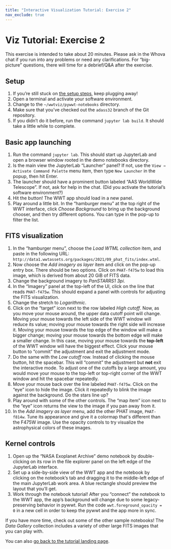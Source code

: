 ```yaml
---
title: "Interactive Visualization Tutorial: Exercise 2"
nav_exclude: true
---
```


# Viz Tutorial: Exercise 2

This exercise is intended to take about 20 minutes. Please ask in the Whova chat
if you run into any problems or need any clarifications. For “big-picture”
questions, there will time for a debrief/Q&A after the exercise.


## Setup

1. If you’re still stuck on [the setup steps][prep], keep plugging away!
1. Open a terminal and activate your software environment.
1. Change to the `~/wwtviz/pywwt-notebooks` directory.
1. Make sure that you’ve checked out the `adass32` branch of the Git
   repository.
1. If you didn’t do it before, run the command `jupyter lab build`.
   It should take a little while to complete.

[prep]: ./index.md#for-participants-instructions-for-pre-tutorial-preparation


## Basic app launching

1. Run the command `jupyter lab`. This should start up JupyterLab and open a
   browser window rooted in the demo notebooks directory.
1. Is the main view the JupyterLab “Launcher” panel? If not, use the `View →
   Activate Command Palette` menu item, then type `New Launcher` in the popup,
   then hit Enter.
1. The launcher should have a prominent button labeled “AAS WorldWide
   Telescope”. If not, ask for help in the chat. (Did you activate the
   tutorial’s software environment?)
1. Hit the button! The WWT app should load in a new panel.
1. Play around a little bit. In the “hamburger menu” at the top right of the WWT
   interface, click *Choose Background* to bring up the background chooser, and
   then try different options. You can type in the pop-up to filter the list.


## FITS visualization

1. In the “hamburger menu”, choose the *Load WTML collection* item, and paste in
   the following URL:
   `http://data1.wwtassets.org/packages/2021/09_phat_fits/index.wtml`.
1. Now choose the *Add imagery as layer* item and click on the pop-up entry box.
   There should be two options. Click on `PHAT-f475w` to load this image, which
   is derived from about 20 GiB of FITS data.
1. Change the background imagery to *PanSTARRS1 3pi*.
1. In the “Imagery” panel at the top-left of the UI, click on the line that
   reads `PHAT-f475w`. This should expand a panel with controls for adjusting
   the FITS visualization.
1. Change the stretch to *Logarithmic*.
1. Click on the “target” icon next to the row labeled *High cutoff*. Now, as you
   move your mouse around, the upper data cutoff point will change. Moving your
   mouse towards the left side of the WWT window will reduce its value; moving
   your mouse towards the right side will increase it. Moving your mouse towards
   the top edge of the window will make a bigger change; moving your mouse
   towards the bottom edge will make a smaller change. In this case, moving your
   mouse towards the **top-left** of the WWT window will have the biggest
   effect. Click your mouse button to “commit” the adjustment and exit the
   adjustment mode.
1. Do the same with the *Low cutoff* row. Instead of clicking the mouse button,
   hit the spacebar. This will “commit” the adjustment but **not** exit the
   interactive mode. To adjust one of the cutoffs by a large amount, you would
   move your mouse to the top-left or top-right corner of the WWT window and hit
   the spacebar repeatedly.
1. Move your mouse back over the line labeled `PHAT-f475w`. Click on the “eye”
   icon to hide the image. Click it repeatedly to blink the image against the
   background. Do the stars line up?
1. Play around with some of the other controls. The “map item” icon next to the
   “eye” icon returns the view to the image if you pan away from it.
1. In the *Add imagery as layer* menu, add the other PHAT image, `PHAT-f814w`.
   Tune its appearance and give it a colormap that's different than the F475W
   image. Use the opacity controls to try visualize the astrophysical colors of
   these images.


## Kernel controls

1. Open up the “NASA Exoplanet Archive” demo notebook by double-clicking on its
   row in the file explorer panel on the left edge of the JupyterLab interface.
1. Set up a side-by-side view of the WWT app and the notebook by clicking on the
   notebook’s tab and dragging it to the middle-left edge of the main JupyterLab
   work area. A blue rectangle should preview the layout that you’ll get.
1. Work through the notebook tutorial! After you “connect” the notebook to the
   WWT app, the app’s background will change due to some legacy-preserving
   behavior in pywwt. Run the code `wwt.foreground_opacity = 0` in a new cell in
   order to keep the pywwt and the app more in sync.

If you have more time, check out some of the other sample notebooks! The *Data
Gallery* collection includes a variety of other large FITS images that you can
play with.

You can also [go back to the tutorial landing page](./index.md).